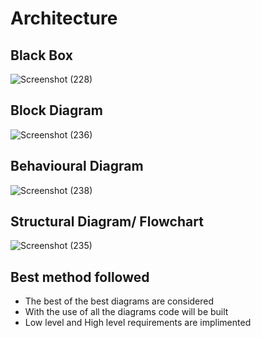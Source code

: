 # Architecture

## Black Box

![Screenshot (228)](https://user-images.githubusercontent.com/42509490/155834819-0c1687c7-6275-4996-bb24-75e96938209d.png)

## Block Diagram

![Screenshot (236)](https://user-images.githubusercontent.com/42509490/155855066-98dbbd85-6947-4f2e-944c-56c239688da8.png)

## Behavioural Diagram

![Screenshot (238)](https://user-images.githubusercontent.com/42509490/155856818-2d1176be-76cd-4286-b45a-87f9351686cf.png)

## Structural Diagram/ Flowchart

![Screenshot (235)](https://user-images.githubusercontent.com/42509490/155854412-a949ab20-b0ad-4bfd-8742-4a0124acacc9.png)

## Best method followed

*   The best of the best diagrams are considered
*   With the use of all the diagrams code will be built
*   Low level and High level requirements are implimented

